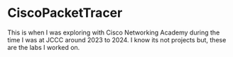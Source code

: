 # CiscoPacketTracer
This is when I was exploring with Cisco Networking Academy during the time I was at JCCC around 2023 to 2024.
I know its not projects but, these are the labs I worked on.
